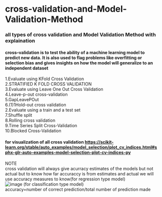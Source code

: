 # cross-validation-and-Model-Validation-Method <br />
### all types of cross validation and Model Validation Method with explaination  
#### cross–validation is to test the ability of a machine learning model to predict new data. It is also used to flag problems like overfitting or selection bias and gives insights on how the model will generalize to an independent dataset
1.Evaluate using KFold Cross Validation <br />
2.STRATIFIED K FOLD CROSS VALIDATION <br />
3.Evaluate using Leave One Out Cross Validation <br />
4.Leave-p-out cross-validation <br />
5.GapLeavePOut <br /> 
6.(1)1Hold-out cross validation <br />
2.Evaluate using a train and a test set <br />
7.Shuffle split <br />
8.Rolling cross validation <br />
9.Time Series Split Cross-Validation <br />
10.Blocked Cross-Validation <br />
#### for visualization of all cross validation https://scikit-learn.org/stable/auto_examples/model_selection/plot_cv_indices.html#sphx-glr-auto-examples-model-selection-plot-cv-indices-py <br />
NOTE   <br />
cross validation will always give acurracy estimates of the models but not actual but to know how far accuraccy is from estimates and actual we will use accuracy measures to know(for regression type model)   <br />
![image](https://user-images.githubusercontent.com/79073189/200225870-62464510-45af-422e-b010-69ca0a26ae7b.png)
(for classification type model) <br />
accuracy=number of correct prediction/total number of prediction made  <br />
